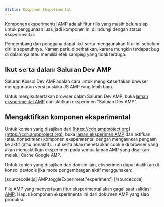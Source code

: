 ```yaml
---
$title: Komponen Eksperimental
---
```


[Komponen eksperimental AMP](https://github.com/ampproject/amphtml/tree/master/tools/experiments)
adalah fitur rilis yang masih belum siap untuk penggunaan luas, jadi komponen ini dilindungi dengan status eksperimental.

Pengembang dan pengguna dapat ikut serta menggunakan fitur ini sebelum dirilis sepenuhnya.
Namun perlu diperhatikan, karena mungkin terdapat bug di dalamnya atau memiliki efek samping yang tidak terduga.

## Ikut serta dalam Saluran Dev AMP

Saluran Konsol Dev AMP adalah cara untuk mengikutsertakan browser menggunakan versi pustaka JS AMP yang lebih baru.

Untuk mengikutsertakan browser dalam Saluran Dev AMP,
buka [laman eksperimental AMP](https://cdn.ampproject.org/experiments.html)
dan aktifkan eksperimen "Saluran Dev AMP".

## Mengaktifkan komponen eksperimental

Untuk konten yang disajikan dari [https://cdn.ampproject.org](https://cdn.ampproject.org),
buka [laman eksperimen AMP](https://cdn.ampproject.org/experiments.html)
dan aktifkan (atau nonaktifkan) komponen eksperimental dengan mengalihkan pengalih ke aktif (atau nonaktif). Ikut serta akan menetapkan cookie di browser yang akan mengaktifkan eksperimen pada semua laman AMP yang disajikan melalui Cache Google AMP.

Untuk konten yang disajikan dari domain lain, eksperimen dapat dialihkan di konsol devtools jika mode pengembangan aktif menggunakan:

[sourcecode:js]
AMP.toggleExperiment('experiment')
[/sourcecode]

File AMP yang menyertakan fitur eksperimental akan gagal saat
[validasi AMP](/id/docs/guides/debug/validate.html).
Hapus komponen eksperimental ini dari dokumen AMP yang siap produksi.
